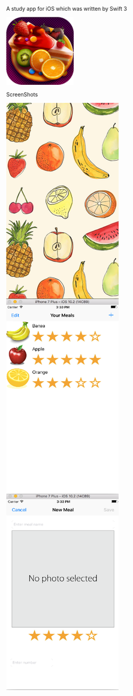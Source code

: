 A study app for iOS which was written by Swift 3

![alt tag](readMeResources/foodIcon.png)

ScreenShots

<img src="readMeResources/launchScreen.png"  style="float: left;" width="300" height ="520">
<img src="readMeResources/mealList.png" style="float: left;" width="300" height ="520">
<img src="readMeResources/addMeal.png" style="float: left;" width="300" height ="520">
